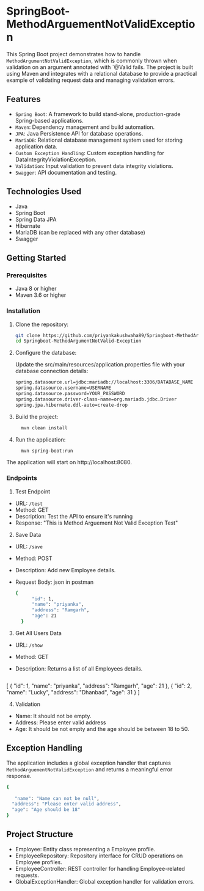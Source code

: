 # SpringBoot-MethodArguementNotValidException

This Spring Boot project demonstrates how to handle `MethodArgumentNotValidException`, which is commonly thrown when validation on an argument annotated with `@Valid fails. The project is built using Maven and integrates with a relational database to provide a practical example of validating request data and managing validation errors.

## Features
- `Spring Boot`: A framework to build stand-alone, production-grade Spring-based applications.
- `Maven`: Dependency management and build automation.
- `JPA`: Java Persistence API for database operations.
- `MariaDB`: Relational database management system used for storing application data.
- `Custom Exception Handling`: Custom exception handling for DataIntegrityViolationException.
- `Validation`: Input validation to prevent data integrity violations.
- `Swagger`: API documentation and testing.

## Technologies Used
- Java
- Spring Boot
- Spring Data JPA
- Hibernate
- MariaDB (can be replaced with any other database)
- Swagger

## Getting Started

### Prerequisites

- Java 8 or higher
- Maven 3.6 or higher

### Installation

1. Clone the repository:
   ```sh
   git clone https://github.com/priyankakushwaha89/Springboot-MethodArgumentNotValid-Exception.git
   cd Springboot-MethodArgumentNotValid-Exception

2. Configure the database:

    Update the src/main/resources/application.properties file with your database connection details:
     ```sh
   spring.datasource.url=jdbc:mariadb://localhost:3306/DATABASE_NAME
   spring.datasource.username=USERNAME
   spring.datasource.password=YOUR_PASSWORD
   spring.datasource.driver-class-name=org.mariadb.jdbc.Driver
   spring.jpa.hibernate.ddl-auto=create-drop
   
3. Build the project:
   ```sh
     mvn clean install
4. Run the application:
   ```sh
     mvn spring-boot:run
The application will start on http://localhost:8080.

### Endpoints

1. Test Endpoint
- URL: `/test`
- Method: GET
- Description: Test the API to ensure it's running
- Response: "This is Method Arguement Not Valid Exception Test"

2. Save Data
- URL: `/save`
- Method: POST
- Description: Add new Employee details.
- Request Body: json in postman
  
  ```sh
  {
        "id": 1,
        "name": "priyanka",
        "address": "Ramgarh",
        "age": 21
    }

3. Get All Users Data
- URL: `/show`
- Method: GET
- Description: Returns a list of all Employees details.
  
  ```sh
 [
    {
        "id": 1,
        "name": "priyanka",
        "address": "Ramgarh",
        "age": 21
    },
    {
        "id": 2,
        "name": "Lucky",
        "address": "Dhanbad",
        "age": 31
    }
]


4. Validation
- Name: It should not be empty.
- Address: Please enter valid address
- Age: It should be not empty and the age should be between 18 to 50.



## Exception Handling
The application includes a global exception handler that captures `MethodArguementNotValidException` and returns a meaningful error response.
```sh
{
  
   "name": "Name can not be null",
  "address": "Please enter valid address",
  "age": "Age should be 18"
}
```

## Project Structure

- Employee: Entity class representing a Employee profile.
- EmployeeRepository: Repository interface for CRUD operations on Employee profiles.
- EmployeeController: REST controller for handling Employee-related requests.
- GlobalExceptionHandler: Global exception handler for validation errors.


